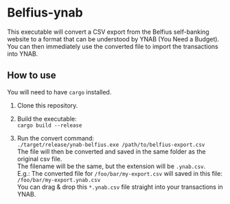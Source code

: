 # Belfius-ynab

This executable will convert a CSV export from the Belfius self-banking website to a format that can be understood by YNAB (You Need a Budget).
You can then immediately use the converted file to import the transactions into YNAB.

## How to use

You will need to have `cargo` installed.

1. Clone this repository.

2. Build the executable:  
   `cargo build --release`

3. Run the convert command:  
   `./target/release/ynab-belfius.exe /path/to/belfius-export.csv`  
   The file will then be converted and saved in the same folder as the original csv file.  
   The filename will be the same, but the extension will be `.ynab.csv`.  
   E.g.: The converted file for `/foo/bar/my-export.csv` will saved in this file: `/foo/bar/my-export.ynab.csv`  
   You can drag & drop this `*.ynab.csv` file straight into your transactions in YNAB.
